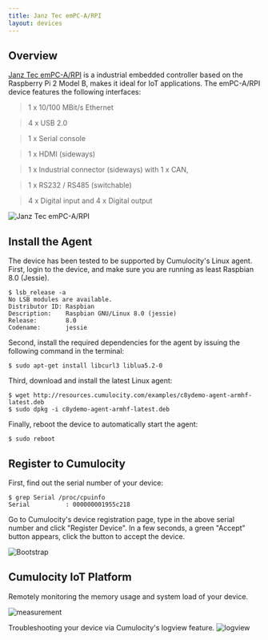 ```yaml
---
title: Janz Tec emPC-A/RPI
layout: devices
---
```


## Overview

[Janz Tec emPC-A/RPI](https://www.janztec.com/en/products/embedded-computing/empc/empc-arpi/) is a industrial embedded controller based on the Raspberry Pi 2 Model B, makes it ideal for IoT applications. The emPC-A/RPI device features the following interfaces:

> 1 x 10/100 MBit/s Ethernet

> 4 x USB 2.0

> 1 x Serial console

> 1 x HDMI (sideways)

> 1 x Industrial connector (sideways) with 1 x CAN,

> 1 x RS232 / RS485 (switchable)

> 4 x Digital input and 4 x Digital output

![Janz Tec emPC-A/RPI](/guides/images/devices/janztec/janztec.png)

## Install the Agent

The device has been tested to be supported by Cumulocity's Linux agent. First, login to the device, and make sure you are running as least Raspbian 8.0 (Jessie).

```shell
$ lsb_release -a
No LSB modules are available.
Distributor ID: Raspbian
Description:    Raspbian GNU/Linux 8.0 (jessie)
Release:        8.0
Codename:       jessie
```

Second, install the required dependencies for the agent by issuing the following command in the terminal:

```shell
$ sudo apt-get install libcurl3 liblua5.2-0
```

Third, download and install the latest Linux agent:

```shell
$ wget http://resources.cumulocity.com/examples/c8ydemo-agent-armhf-latest.deb
$ sudo dpkg -i c8ydemo-agent-armhf-latest.deb
```

Finally, reboot the device to automatically start the agent:

```shell
$ sudo reboot
```

## Register to Cumulocity

First, find out the serial number of your device:

```shell
$ grep Serial /proc/cpuinfo
Serial          : 000000001955c218
```

Go to Cumulocity's device registration page, type in the above serial number and click "Register Device". In a few seconds, a green "Accept" button appears, click the button to accept the device.

![Bootstrap](/guides/images/devices/janztec/bootstrap.png)

## Cumulocity IoT Platform

Remotely monitoring the memory usage and system load of your device.

![measurement](/guides/images/devices/janztec/measurement.png)

Troubleshooting your device via Cumulocity's logview feature.
![logview](/guides/images/devices/janztec/logview.png)
